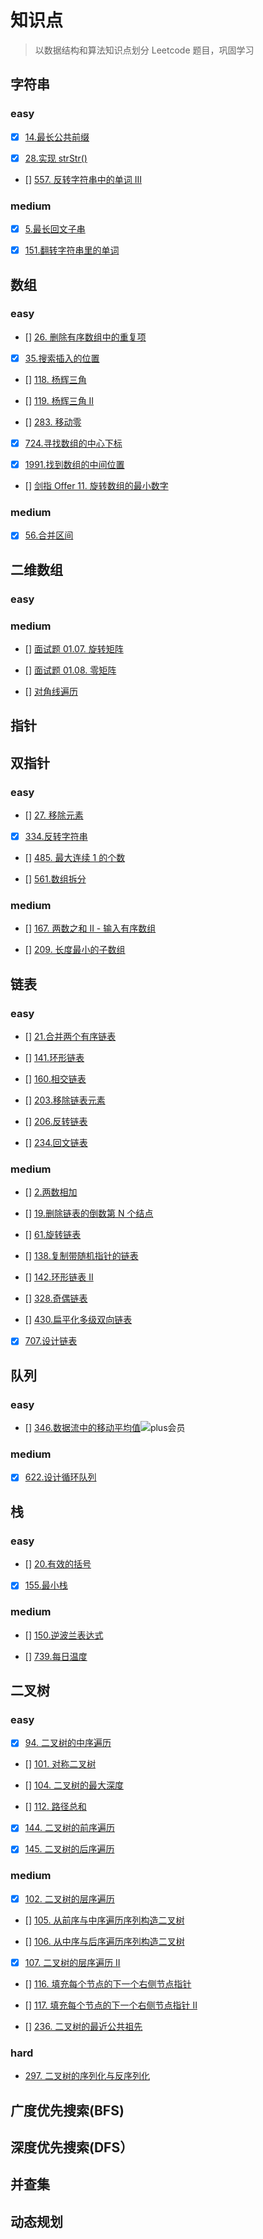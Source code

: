 # 知识点

> 以数据结构和算法知识点划分 Leetcode 题目，巩固学习

## 字符串

### easy

- [x] [14.最长公共前缀](https://leetcode-cn.com/problems/longest-common-prefix/)

- [x] [28.实现 strStr()](https://leetcode-cn.com/problems/implement-strstr/)

- [] [557. 反转字符串中的单词 III](https://leetcode-cn.com/problems/reverse-words-in-a-string-iii/)

### medium

- [x] [5.最长回文子串](https://leetcode-cn.com/problems/longest-palindromic-substring/)

- [x] [151.翻转字符串里的单词](https://leetcode-cn.com/problems/reverse-words-in-a-string/)

## 数组

### easy

- [] [26. 删除有序数组中的重复项](https://leetcode-cn.com/problems/remove-duplicates-from-sorted-array/)

- [x] [35.搜索插入的位置](https://leetcode-cn.com/problems/search-insert-position/)

- [] [118. 杨辉三角](https://leetcode-cn.com/problems/pascals-triangle/)

- [] [119. 杨辉三角 II](https://leetcode-cn.com/problems/pascals-triangle-ii/)

- [] [283. 移动零](https://leetcode-cn.com/problems/move-zeroes/)

- [x] [724.寻找数组的中心下标](https://leetcode-cn.com/problems/find-pivot-index/)

- [x] [1991.找到数组的中间位置](https://leetcode-cn.com/problems/find-the-middle-index-in-array/)

- [] [剑指 Offer 11. 旋转数组的最小数字](https://leetcode-cn.com/problems/xuan-zhuan-shu-zu-de-zui-xiao-shu-zi-lcof/)

### medium

- [x] [56.合并区间](https://leetcode-cn.com/problems/merge-intervals/)

## 二维数组

### easy

### medium

- [] [面试题 01.07. 旋转矩阵](https://leetcode-cn.com/problems/rotate-matrix-lcci/)

- [] [面试题 01.08. 零矩阵](https://leetcode-cn.com/problems/zero-matrix-lcci/)

- [] [对角线遍历](https://leetcode-cn.com/problems/diagonal-traverse/)

## 指针

## 双指针

### easy

- [] [27. 移除元素](https://leetcode-cn.com/problems/remove-element/)

- [x] [334.反转字符串](https://leetcode-cn.com/problems/reverse-string/)

- [] [485. 最大连续 1 的个数](https://leetcode-cn.com/problems/max-consecutive-ones/)

- [] [561.数组拆分](https://leetcode-cn.com/problems/array-partition-i/)

### medium

- [] [167. 两数之和 II - 输入有序数组](https://leetcode-cn.com/problems/two-sum-ii-input-array-is-sorted/)

- [] [209. 长度最小的子数组](https://leetcode-cn.com/problems/minimum-size-subarray-sum/)

## 链表

### easy

- [] [21.合并两个有序链表](https://leetcode-cn.com/problems/merge-two-sorted-lists)

- [] [141.环形链表](https://leetcode-cn.com/problems/linked-list-cycle/)

- [] [160.相交链表](https://leetcode-cn.com/problems/intersection-of-two-linked-lists/)

- [] [203.移除链表元素](https://leetcode-cn.com/problems/remove-linked-list-elements/)

- [] [206.反转链表](https://leetcode-cn.com/problems/reverse-linked-list/)

- [] [234.回文链表](https://leetcode-cn.com/problems/palindrome-linked-list)

### medium

- [] [2.两数相加](https://leetcode-cn.com/problems/add-two-numbers/)

- [] [19.删除链表的倒数第 N 个结点](https://leetcode-cn.com/problems/remove-nth-node-from-end-of-list/)

- [] [61.旋转链表](https://leetcode-cn.com/problems/rotate-list)

- [] [138.复制带随机指针的链表](https://leetcode-cn.com/problems/copy-list-with-random-pointer)

- [] [142.环形链表 II](https://leetcode-cn.com/problems/linked-list-cycle-ii/)

- [] [328.奇偶链表](https://leetcode-cn.com/problems/odd-even-linked-list/)

- [] [430.扁平化多级双向链表](https://leetcode-cn.com/problems/flatten-a-multilevel-doubly-linked-list)

- [x] [707.设计链表](https://leetcode-cn.com/problems/design-linked-list/)

## 队列

### easy

- [] [346.数据流中的移动平均值](https://leetcode-cn.com/problems/moving-average-from-data-stream)![plus会员](https://img.shields.io/badge/-plus会员-blue)

### medium

- [x] [622.设计循环队列](https://leetcode-cn.com/problems/design-circular-queue/)

## 栈

### easy

- [] [20.有效的括号](https://leetcode-cn.com/problems/valid-parentheses)

- [x] [155.最小栈](https://leetcode-cn.com/problems/min-stack/)

### medium

- [] [150.逆波兰表达式](https://leetcode-cn.com/problems/evaluate-reverse-polish-notation)

- [] [739.每日温度](https://leetcode-cn.com/problems/daily-temperatures)

## 二叉树

### easy

- [x] [94. 二叉树的中序遍历](https://leetcode-cn.com/problems/binary-tree-inorder-traversal)

- [] [101. 对称二叉树](https://leetcode-cn.com/problems/symmetric-tree)

- [] [104. 二叉树的最大深度](https://leetcode-cn.com/problems/maximum-depth-of-binary-tree)

- [] [112. 路径总和](https://leetcode-cn.com/problems/path-sum)

- [x] [144. 二叉树的前序遍历](https://leetcode-cn.com/problems/binary-tree-preorder-traversal)

- [x] [145. 二叉树的后序遍历](https://leetcode-cn.com/problems/binary-tree-postorder-traversal)

### medium

- [x] [102. 二叉树的层序遍历](https://leetcode-cn.com/problems/binary-tree-level-order-traversal)

- [] [105. 从前序与中序遍历序列构造二叉树](https://leetcode-cn.com/problems/construct-binary-tree-from-preorder-and-inorder-traversal)

- [] [106. 从中序与后序遍历序列构造二叉树](https://leetcode-cn.com/problems/construct-binary-tree-from-inorder-and-postorder-traversal)

- [x] [107. 二叉树的层序遍历 II](https://leetcode-cn.com/problems/binary-tree-level-order-traversal-ii)

- [] [116. 填充每个节点的下一个右侧节点指针](https://leetcode-cn.com/problems/populating-next-right-pointers-in-each-node)

- [] [117. 填充每个节点的下一个右侧节点指针 II](https://leetcode-cn.com/problems/populating-next-right-pointers-in-each-node-ii)

- [] [236. 二叉树的最近公共祖先](https://leetcode-cn.com/problems/lowest-common-ancestor-of-a-binary-tree)

### hard

- [297. 二叉树的序列化与反序列化](https://leetcode-cn.com/problems/serialize-and-deserialize-binary-tree)

## 广度优先搜索(BFS)

## 深度优先搜索(DFS）

## 并查集

## 动态规划
